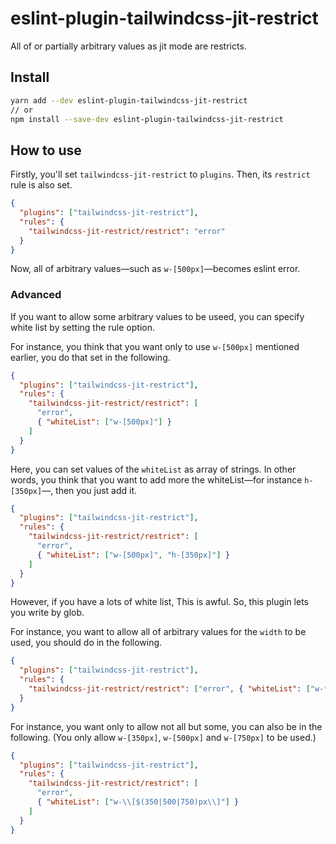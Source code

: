 # eslint-plugin-tailwindcss-jit-restrict

All of or partially arbitrary values as jit mode are restricts.

## Install

```bash
yarn add --dev eslint-plugin-tailwindcss-jit-restrict
// or
npm install --save-dev eslint-plugin-tailwindcss-jit-restrict
```

## How to use

Firstly, you'll set `tailwindcss-jit-restrict` to `plugins`. Then, its `restrict` rule is also set.

```json
{
  "plugins": ["tailwindcss-jit-restrict"],
  "rules": {
    "tailwindcss-jit-restrict/restrict": "error"
  }
}
```

Now, all of arbitrary values—such as `w-[500px]`—becomes eslint error.

### Advanced

If you want to allow some arbitrary values to be useed, you can specify white list by setting the rule option.

For instance, you think that you want only to use `w-[500px]` mentioned earlier, you do that set in the following.

```json
{
  "plugins": ["tailwindcss-jit-restrict"],
  "rules": {
    "tailwindcss-jit-restrict/restrict": [
      "error",
      { "whiteList": ["w-[500px]"] }
    ]
  }
}
```

Here, you can set values of the `whiteList` as array of strings. In other words, you think that you want to add more the whiteList—for instance `h-[350px]`—, then you just add it.

```json
{
  "plugins": ["tailwindcss-jit-restrict"],
  "rules": {
    "tailwindcss-jit-restrict/restrict": [
      "error",
      { "whiteList": ["w-[500px]", "h-[350px]"] }
    ]
  }
}
```

However, if you have a lots of white list, This is awful. So, this plugin lets you write by glob.

For instance, you want to allow all of arbitrary values for the `width` to be used, you should do in the following.

```json
{
  "plugins": ["tailwindcss-jit-restrict"],
  "rules": {
    "tailwindcss-jit-restrict/restrict": ["error", { "whiteList": ["w-*"] }]
  }
}
```

For instance, you want only to allow not all but some, you can also be in the following. (You only allow `w-[350px]`, `w-[500px]` and `w-[750px]` to be used.)

```json
{
  "plugins": ["tailwindcss-jit-restrict"],
  "rules": {
    "tailwindcss-jit-restrict/restrict": [
      "error",
      { "whiteList": ["w-\\[$(350|500|750)px\\]"] }
    ]
  }
}
```

